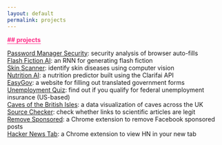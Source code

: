 ```yaml
---
layout: default
permalink: projects
---
```


<b class="t-hackcss-pop" style="color:#ff2e88;border-bottom:1px solid #ff2e88;">## projects</b>

<a href="https://courses.csail.mit.edu/6.857/2020/projects/6-Vadari-Maccow-Lin-Baral.pdf">Password Manager Security</a>: security analysis of browser auto-fills<br>
<a href="https://towardsdatascience.com/building-a-fiction-generator-worthy-of-the-new-yorker-part-one-f4bcfa87dea0">Flash Fiction AI</a>: an RNN for generating flash fiction<br/>
<a href="https://github.com/sharontlin/skinscanner">Skin Scanner</a>: identify skin diseases using computer vision<br/>
<a href="https://stories.mlh.io/watch-what-you-eat-with-clarifai-71185734bc61">Nutrition AI</a>: a nutrition predictor built using the Clarifai API<br>
<a href="https://easygov.app">EasyGov</a>: a website for filling out translated government forms<br/>
<a href="http://www.unemploymentquiz.us/">Unemployment Quiz</a>: find out if you qualify for federal unemployment insurance (US-based)<br/>
<a href="https://observablehq.com/@sharontlin/caves-of-the-british-isles">Caves of the British Isles</a>: a data visualization of caves across the UK<br>
<a href="https://github.com/sharontlin/sourcechecker">Source Checker</a>: check whether links to scientific articles are legit<br>
<a href="https://github.com/sharontlin/fb-remove-sponsored">Remove Sponsored</a>: a Chrome extension to remove Facebook sponsored posts<br>
<a href="https://chrome.google.com/webstore/detail/hacker-news-tab/mlpjfhnajellhapbfmopedmdflnaejlj?hl=en">Hacker News Tab</a>: a Chrome extension to view HN in your new tab<br>

